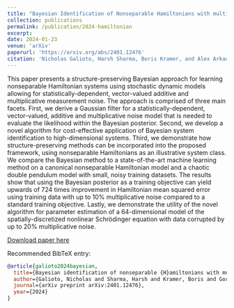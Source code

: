 ```yaml
---
title: "Bayesian Identification of Nonseparable Hamiltonians with multiplicative noise using deep learning and reduced-order modeling"
collection: publications
permalink: /publication/2024-hamiltonian
excerpt:
date: 2024-01-23
venue: 'arXiv'
paperurl: 'https://arxiv.org/abs/2401.12476'
citation: 'Nicholas Galioto, Harsh Sharma, Boris Kramer, and Alex Arkady Gorodetsky. Bayesian Identification of Nonseparable Hamiltonians with Multiplicative Noise using Deep Learning and Reduced-Order Modeling. <i>arXiv preprint arXiv:2401.12476</i>, 2024'
---
```


This paper presents a structure-preserving Bayesian approach for learning nonseparable Hamiltonian systems using stochastic dynamic models allowing for statistically-dependent, vector-valued additive and multiplicative measurement noise. The approach is comprised of three main facets. First, we derive a Gaussian filter for a statistically-dependent, vector-valued, additive and multiplicative noise model that is needed to evaluate the likelihood within the Bayesian posterior. Second, we develop a novel algorithm for cost-effective application of Bayesian system identification to high-dimensional systems. Third, we demonstrate how structure-preserving methods can be incorporated into the proposed framework, using nonseparable Hamiltonians as an illustrative system class. We compare the Bayesian method to a state-of-the-art machine learning method on a canonical nonseparable Hamiltonian model and a chaotic double pendulum model with small, noisy training datasets. The results show that using the Bayesian posterior as a training objective can yield upwards of 724 times improvement in Hamiltonian mean squared error using training data with up to 10% multiplicative noise compared to a standard training objective. Lastly, we demonstrate the utility of the novel algorithm for parameter estimation of a 64-dimensional model of the spatially-discretized nonlinear Schrödinger equation with data corrupted by up to 20% multiplicative noise.

[Download paper here](http://ngalioto.github.io/files/galioto2024hamiltonian.pdf)

Recommended BibTeX entry:
```bibtex
@article{galioto2024bayesian,
  title={Bayesian identification of nonseparable {H}amiltonians with multiplicative noise using deep learning and reduced-order modeling},
  author={Galioto, Nicholas and Sharma, Harsh and Kramer, Boris and Gorodetsky, Alex Arkady},
  journal={arXiv preprint arXiv:2401.12476},
  year={2024}
}
```